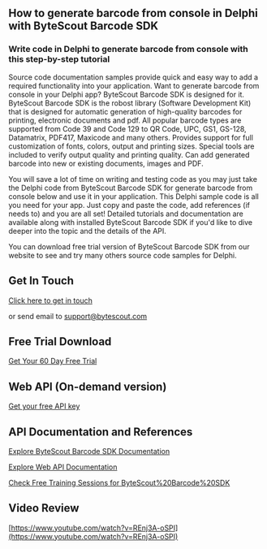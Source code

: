 ## How to generate barcode from console in Delphi with ByteScout Barcode SDK

### Write code in Delphi to generate barcode from console with this step-by-step tutorial

Source code documentation samples provide quick and easy way to add a required functionality into your application. Want to generate barcode from console in your Delphi app? ByteScout Barcode SDK is designed for it. ByteScout Barcode SDK is the robost library (Software Development Kit) that is designed for automatic generation of high-quality barcodes for printing, electronic documents and pdf. All popular barcode types are supported from Code 39 and Code 129 to QR Code, UPC, GS1, GS-128, Datamatrix, PDF417, Maxicode and many others. Provides support for full customization of fonts, colors, output and printing sizes. Special tools are included to verify output quality and printing quality. Can add generated barcode into new or existing documents, images and PDF.

You will save a lot of time on writing and testing code as you may just take the Delphi code from ByteScout Barcode SDK for generate barcode from console below and use it in your application. This Delphi sample code is all you need for your app. Just copy and paste the code, add references (if needs to) and you are all set! Detailed tutorials and documentation are available along with installed ByteScout Barcode SDK if you'd like to dive deeper into the topic and the details of the API.

You can download free trial version of ByteScout Barcode SDK from our website to see and try many others source code samples for Delphi.

## Get In Touch

[Click here to get in touch](https://bytescout.zendesk.com/hc/en-us/requests/new?subject=ByteScout%20Barcode%20SDK%20Question)

or send email to [support@bytescout.com](mailto:support@bytescout.com?subject=ByteScout%20Barcode%20SDK%20Question) 

## Free Trial Download

[Get Your 60 Day Free Trial](https://bytescout.com/download/web-installer?utm_source=github-readme)

## Web API (On-demand version)

[Get your free API key](https://pdf.co/documentation/api?utm_source=github-readme)

## API Documentation and References

[Explore ByteScout Barcode SDK Documentation](https://bytescout.com/documentation/index.html?utm_source=github-readme)

[Explore Web API Documentation](https://pdf.co/documentation/api?utm_source=github-readme)

[Check Free Training Sessions for ByteScout%20Barcode%20SDK](https://academy.bytescout.com/)

## Video Review

[https://www.youtube.com/watch?v=REnj3A-oSPI](https://www.youtube.com/watch?v=REnj3A-oSPI)